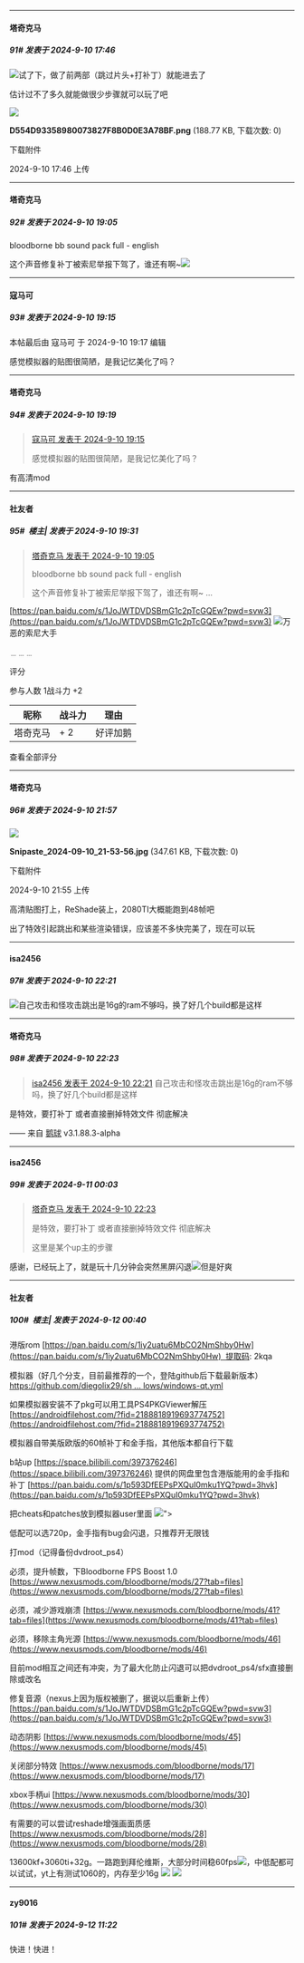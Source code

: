 ﻿
*****

####  塔奇克马  
##### 91#       发表于 2024-9-10 17:46

<img src="https://static.saraba1st.com/image/smiley/face2017/059.png" referrerpolicy="no-referrer">试了下，做了前两部（跳过片头+打补丁）就能进去了

估计过不了多久就能做很少步骤就可以玩了吧

<img src="https://img.saraba1st.com/forum/202409/10/174650f08zf0rf1c1z08zi.png" referrerpolicy="no-referrer">

<strong>D554D93358980073827F8B0D0E3A78BF.png</strong> (188.77 KB, 下载次数: 0)

下载附件

2024-9-10 17:46 上传


*****

####  塔奇克马  
##### 92#       发表于 2024-9-10 19:05

bloodborne bb sound pack full - english

这个声音修复补丁被索尼举报下驾了，谁还有啊~<img src="https://static.saraba1st.com/image/smiley/face2017/059.png" referrerpolicy="no-referrer">


*****

####  寇马可  
##### 93#       发表于 2024-9-10 19:15

 本帖最后由 寇马可 于 2024-9-10 19:17 编辑 

感觉模拟器的贴图很简陋，是我记忆美化了吗？

*****

####  塔奇克马  
##### 94#       发表于 2024-9-10 19:19

<blockquote><a href="httphttps://bbs.saraba1st.com/2b/forum.php?mod=redirect&amp;goto=findpost&amp;pid=66167279&amp;ptid=2190484" target="_blank">寇马可 发表于 2024-9-10 19:15</a>

感觉模拟器的贴图很简陋，是我记忆美化了吗？</blockquote>
有高清mod


*****

####  社友者  
##### 95#         楼主| 发表于 2024-9-10 19:31

<blockquote><a href="httphttps://bbs.saraba1st.com/2b/forum.php?mod=redirect&amp;goto=findpost&amp;pid=66167205&amp;ptid=2190484" target="_blank">塔奇克马 发表于 2024-9-10 19:05</a>

bloodborne bb sound pack full - english

这个声音修复补丁被索尼举报下驾了，谁还有啊~ ...</blockquote>
[https://pan.baidu.com/s/1JoJWTDVDSBmG1c2pTcGQEw?pwd=svw3](https://pan.baidu.com/s/1JoJWTDVDSBmG1c2pTcGQEw?pwd=svw3)
<img src="https://static.saraba1st.com/image/smiley/face2017/008.png">万恶的索尼大手

﹍﹍﹍

评分

 参与人数 1战斗力 +2

|昵称|战斗力|理由|
|----|---|---|
| 塔奇克马| + 2|好评加鹅|

查看全部评分


*****

####  塔奇克马  
##### 96#       发表于 2024-9-10 21:57

<img src="https://img.saraba1st.com/forum/202409/10/215524upwa3paoabkaafba.jpg" referrerpolicy="no-referrer">

<strong>Snipaste_2024-09-10_21-53-56.jpg</strong> (347.61 KB, 下载次数: 0)

下载附件

2024-9-10 21:55 上传

高清贴图打上，ReShade装上，2080TI大概能跑到48帧吧

出了特效引起跳出和某些渲染错误，应该差不多快完美了，现在可以玩


*****

####  isa2456  
##### 97#       发表于 2024-9-10 22:21

<img src="https://static.saraba1st.com/image/smiley/face/30.gif" referrerpolicy="no-referrer">自己攻击和怪攻击跳出是16g的ram不够吗，换了好几个build都是这样

*****

####  塔奇克马  
##### 98#       发表于 2024-9-10 22:23

<blockquote><a href="httphttps://bbs.saraba1st.com/2b/forum.php?mod=redirect&amp;goto=findpost&amp;pid=66168865&amp;ptid=2190484" target="_blank">isa2456 发表于 2024-9-10 22:21</a>
自己攻击和怪攻击跳出是16g的ram不够吗，换了好几个build都是这样</blockquote>
是特效，要打补丁 或者直接删掉特效文件 彻底解决

—— 来自 [鹅球](https://www.pgyer.com/xfPejhuq) v3.1.88.3-alpha


*****

####  isa2456  
##### 99#       发表于 2024-9-11 00:03

<blockquote><a href="httphttps://bbs.saraba1st.com/2b/forum.php?mod=redirect&amp;goto=findpost&amp;pid=66168874&amp;ptid=2190484" target="_blank">塔奇克马 发表于 2024-9-10 22:23</a>

是特效，要打补丁 或者直接删掉特效文件 彻底解决

这里是某个up主的步骤 </blockquote>
感谢，已经玩上了，就是玩十几分钟会突然黑屏闪退<img src="https://static.saraba1st.com/image/smiley/face/05.gif" referrerpolicy="no-referrer">但是好爽


*****

####  社友者  
##### 100#         楼主| 发表于 2024-9-12 00:40

港版rom 
[https://pan.baidu.com/s/1iy2uatu6MbCO2NmShby0Hw](https://pan.baidu.com/s/1iy2uatu6MbCO2NmShby0Hw)  提取码: 2kqa

模拟器（好几个分支，目前最推荐的一个，登陆github后下载最新版本）
[https://github.com/diegolix29/sh ... lows/windows-qt.yml](https://github.com/diegolix29/shadPS4/actions/workflows/windows-qt.yml)

如果模拟器安装不了pkg可以用工具PS4PKGViewer解压
[https://androidfilehost.com/?fid=2188818919693774752](https://androidfilehost.com/?fid=2188818919693774752)

模拟器自带美版欧版的60帧补丁和金手指，其他版本都自行下载

b站up [https://space.bilibili.com/397376246](https://space.bilibili.com/397376246) 提供的网盘里包含港版能用的金手指和补丁
[https://pan.baidu.com/s/1p593DfEEPsPXQuI0mku1YQ?pwd=3hvk](https://pan.baidu.com/s/1p593DfEEPsPXQuI0mku1YQ?pwd=3hvk)

把cheats和patches放到模拟器user里面
<img src="https://p.sda1.dev/19/356e3ee6a576e303910ac919e8ebf054/shadPS4_QVzO5bwsdW.png" referrerpolicy="no-referrer">">

低配可以选720p，金手指有bug会闪退，只推荐开无限钱

打mod（记得备份dvdroot_ps4）

必须，提升帧数，下Bloodborne FPS Boost 1.0
[https://www.nexusmods.com/bloodborne/mods/27?tab=files](https://www.nexusmods.com/bloodborne/mods/27?tab=files)

必须，减少游戏崩溃
[https://www.nexusmods.com/bloodborne/mods/41?tab=files](https://www.nexusmods.com/bloodborne/mods/41?tab=files)

必须，移除主角光源
[https://www.nexusmods.com/bloodborne/mods/46](https://www.nexusmods.com/bloodborne/mods/46)

目前mod相互之间还有冲突，为了最大化防止闪退可以把dvdroot_ps4/sfx直接删除或改名

修复音源（nexus上因为版权被删了，据说以后重新上传）
[https://pan.baidu.com/s/1JoJWTDVDSBmG1c2pTcGQEw?pwd=svw3](https://pan.baidu.com/s/1JoJWTDVDSBmG1c2pTcGQEw?pwd=svw3)

动态阴影
[https://www.nexusmods.com/bloodborne/mods/45](https://www.nexusmods.com/bloodborne/mods/45)

关闭部分特效
[https://www.nexusmods.com/bloodborne/mods/17](https://www.nexusmods.com/bloodborne/mods/17)

xbox手柄ui
[https://www.nexusmods.com/bloodborne/mods/30](https://www.nexusmods.com/bloodborne/mods/30)

有需要的可以尝试reshade增强画面质感
[https://www.nexusmods.com/bloodborne/mods/28](https://www.nexusmods.com/bloodborne/mods/28)

13600kf+3060ti+32g。一路跑到拜伦维斯，大部分时间稳60fps<img src="https://static.saraba1st.com/image/smiley/face2017/009.gif" referrerpolicy="no-referrer">，中低配都可以试试，yt上有测试1060的，内存至少16g
<img src="https://p.sda1.dev/19/d79cce2ae1e5e5910109b786c232329f/shadPS4_f4BDtV3ueu.jpg" referrerpolicy="no-referrer">
<img src="https://p.sda1.dev/19/2f8ccd24b1bd5c8163c2aa1fdbee3d20/shadPS4_blXrpSVIy5.jpg" referrerpolicy="no-referrer">


*****

####  zy9016  
##### 101#       发表于 2024-9-12 11:22

快进！快进！

